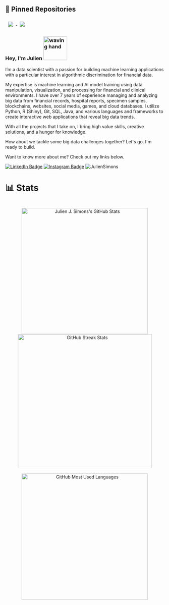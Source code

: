 ## 📌 Pinned Repositories

<a href="https://github.com/JulienSimons/Home-loan-discrimination">
  <img align="center" style="margin:0.55rem" src="https://github-readme-stats.vercel.app/api/pin/?username=JulienSimons&repo=Home-loan-discrimination&bg_color=20232A&theme=react" />
</a>

<a href="https://github.com/JulienSimons/Parallel-market-trends">
  <img align="center" style="margin:0.55rem" src="https://github-readme-stats.vercel.app/api/pin/?username=JulienSimons&repo=Parallel-market-trends&bg_color=20232A&theme=react" />
</a>

### Hey, I'm Julien <img src="https://media.tenor.com/SNL9_xhZl9oAAAAi/waving-hand-joypixels.gif" alt="waving hand" width='75' height='75'/>

I’m a data scientist with a passion for building machine learning applications with a particular interest in algorithmic discrimination for financial data.

My expertise is machine learning and AI model training using data manipulation, visualization, and processing for financial and clinical environments. I have over 7 years of experience managing and analyzing big data from financial records, hospital reports, specimen samples, blockchains, websites, social media, games, and cloud databases. I utilize Python, R (Shiny), Git, SQL, Java, and various languages and frameworks to create interactive web applications that reveal big data trends.

With all the projects that I take on, I bring high value skills, creative solutions, and a hunger for knowledge.

How about we tackle some big data challenges together? Let's go. I'm ready to build.

Want to know more about me? Check out my links below.

[![LinkedIn Badge](https://img.shields.io/badge/LinkedIn-informational?style=flat&logo=linkedin&logoColor=white&color=0D76A8)](https://www.linkedin.com/in/Julien-Simons/)
[![Instagram Badge](https://img.shields.io/badge/Instagram-informational?style=flat&logo=instagram&logoColor=white&color=E1306C)](https://www.instagram.com/jul13ns/)
<img src="https://komarev.com/ghpvc/?username=JulienSimons&label=Profile%20views&color=1f6feb" alt="JulienSimons" />
<br> 

# 📊 Stats
<br>
<div align=center>
 <a href="https://github.com/JulienSimons">
  <img width='400px' alt="Julien J. Simons's GitHub Stats" src="https://github-readme-stats.vercel.app/api?username=JulienSimons&show_icons=true&count_private=true&bg_color=20232A&theme=react" />
</a>
<a href="https://github.com/JulienSimons">
  <img width='425px' alt="GitHub Streak Stats" src="https://github-readme-streak-stats.herokuapp.com?user=JulienSimons&theme=react&bg_color=20232A" />
  </a>  
  </div>
<br>
<div align=center>
<img width='400px' alt="GitHub Most Used Languages" src="https://github-readme-stats.vercel.app/api/top-langs/?username=JulienSimons&hide=html,css&langs_count=10&bg_color=20232A&layout=compact&theme=react" />
    </a>
  <!-- Activity Calendar
  <a href="https://github.com/JulienSimons">
<img height='315px' src="https://ssr-contributions-svg.vercel.app/_/JulienSimons?chart=calendar&format=svg&weeks=10&theme=cyan&dark=true" />
      </a>
 <br><br>
  -->
</div>

<!--
Extra ideas:
- I’m currently working on ...
- I’m currently learning ...
- I’m looking to collaborate on ...
- I’m looking for help with ...
- Ask me about ...
- How to reach me: ...
- Pronouns: ...
- Fun fact: ...
-->
